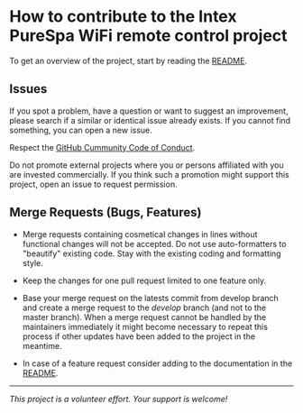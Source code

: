 # How to contribute to the Intex PureSpa WiFi remote control project

To get an overview of the project, start by reading the [README](README.md).

## Issues

If you spot a problem, have a question or want to suggest an improvement,
please search if a similar or identical issue already exists. If you cannot find
something, you can open a new issue.

Respect the [GitHub Cummunity Code of Conduct](https://docs.github.com/en/site-policy/github-terms/github-community-code-of-conduct).

Do not promote external projects where you or persons affiliated with you
are invested commercially. If you think such a promotion might support
this project, open an issue to request permission.

## Merge Requests (Bugs, Features)

- Merge requests containing cosmetical changes in lines without functional
  changes will not be accepted. Do not use auto-formatters to "beautify"
  existing code. Stay with the existing coding and formatting style.

- Keep the changes for one pull request limited to one feature only.

- Base your merge request on the latests commit from develop branch and
  create a merge request to the *develop* branch (and not to the master
  branch). When a merge request cannot be handled by the maintainers
  immediately it might become necessary to repeat this process if other
  updates have been added to the project in the meantime.

- In case of a feature request consider adding to the documentation in
  the [README](README.md).

---

*This project is a volunteer effort. Your support is welcome!*
